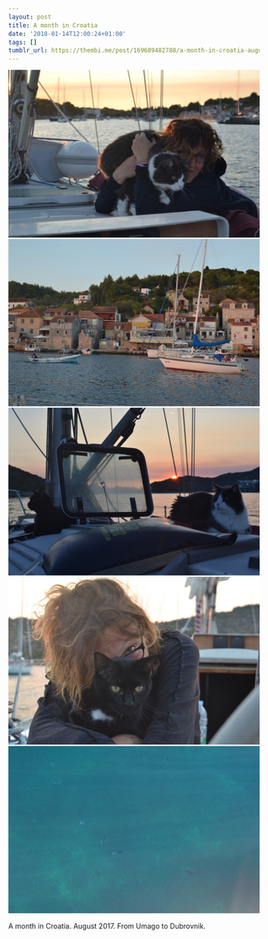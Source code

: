 ```yaml
---
layout: post
title: A month in Croatia
date: '2018-01-14T12:00:24+01:00'
tags: []
tumblr_url: https://thembi.me/post/169689482788/a-month-in-croatia-august-2017-from-umago-to
---
```

 ![](/files/tumblr_p24ufpcelK1tq106bo1_1280.jpg)  
 ![](/files/tumblr_p24ufpcelK1tq106bo2_1280.jpg)  
 ![](/files/tumblr_p24ufpcelK1tq106bo4_1280.jpg)  
 ![](/files/tumblr_p24ufpcelK1tq106bo3_1280.jpg)  
 ![](/files/tumblr_p24ufpcelK1tq106bo5_1280.jpg)  
  

A month in Croatia. August 2017. From Umago to Dubrovnik.

